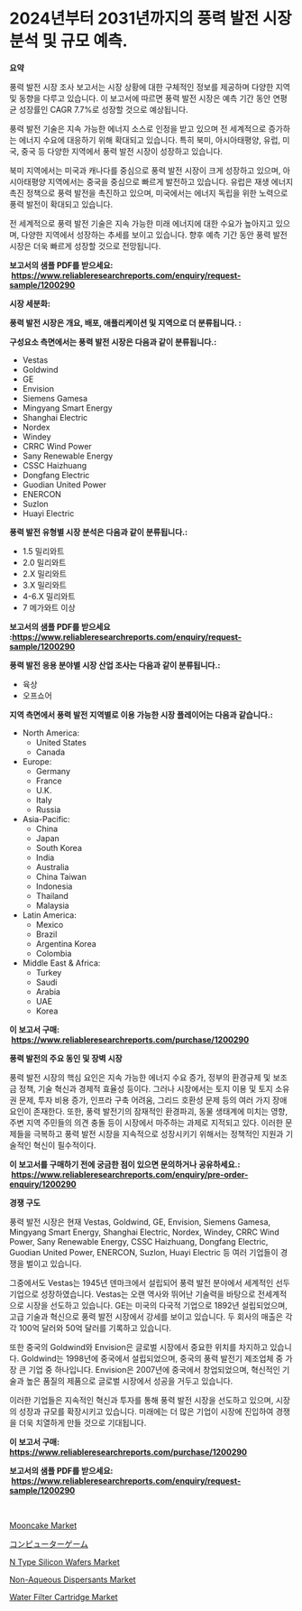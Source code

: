 <p><h1>2024년부터 2031년까지의 풍력 발전 시장 분석 및 규모 예측.</h1></p><p><strong>요약</strong></p>
<p><p>풍력 발전 시장 조사 보고서는 시장 상황에 대한 구체적인 정보를 제공하며 다양한 지역 및 동향을 다루고 있습니다. 이 보고서에 따르면 풍력 발전 시장은 예측 기간 동안 연평균 성장률인 CAGR 7.7%로 성장할 것으로 예상됩니다.</p><p>풍력 발전 기술은 지속 가능한 에너지 소스로 인정을 받고 있으며 전 세계적으로 증가하는 에너지 수요에 대응하기 위해 확대되고 있습니다. 특히 북미, 아시아태평양, 유럽, 미국, 중국 등 다양한 지역에서 풍력 발전 시장이 성장하고 있습니다.</p><p>북미 지역에서는 미국과 캐나다를 중심으로 풍력 발전 시장이 크게 성장하고 있으며, 아시아태평양 지역에서는 중국을 중심으로 빠르게 발전하고 있습니다. 유럽은 재생 에너지 촉진 정책으로 풍력 발전을 촉진하고 있으며, 미국에서는 에너지 독립을 위한 노력으로 풍력 발전이 확대되고 있습니다.</p><p>전 세계적으로 풍력 발전 기술은 지속 가능한 미래 에너지에 대한 수요가 높아지고 있으며, 다양한 지역에서 성장하는 추세를 보이고 있습니다. 향후 예측 기간 동안 풍력 발전 시장은 더욱 빠르게 성장할 것으로 전망됩니다.</p></p>
<p><strong>보고서의 샘플 PDF를 받으세요: &nbsp;<a href="https://www.reliableresearchreports.com/enquiry/request-sample/1200290">https://www.reliableresearchreports.com/enquiry/request-sample/1200290</a></strong></p>
<p><strong>시장 세분화:</strong></p>
<p><strong> 풍력 발전 시장은 개요, 배포, 애플리케이션 및 지역으로 더 분류됩니다. :</strong></p>
<p><strong>구성요소 측면에서는 풍력 발전 시장은 다음과 같이 분류됩니다.:</strong></p>
<p><ul><li>Vestas</li><li>Goldwind</li><li>GE</li><li>Envision</li><li>Siemens Gamesa</li><li>Mingyang Smart Energy</li><li>Shanghai Electric</li><li>Nordex</li><li>Windey</li><li>CRRC Wind Power</li><li>Sany Renewable Energy</li><li>CSSC Haizhuang</li><li>Dongfang Electric</li><li>Guodian United Power</li><li>ENERCON</li><li>Suzlon</li><li>Huayi Electric</li></ul></p>
<p><strong> 풍력 발전 유형별 시장 분석은 다음과 같이 분류됩니다.:</strong></p>
<p><ul><li>1.5 밀리와트</li><li>2.0 밀리와트</li><li>2.X 밀리와트</li><li>3.X 밀리와트</li><li>4-6.X 밀리와트</li><li>7 메가와트 이상</li></ul></p>
<p><strong>보고서의 샘플 PDF를 받으세요 :<a href="https://www.reliableresearchreports.com/enquiry/request-sample/1200290">https://www.reliableresearchreports.com/enquiry/request-sample/1200290</a></strong></p>
<p><strong> 풍력 발전 응용 분야별 시장 산업 조사는 다음과 같이 분류됩니다.:</strong></p>
<p><ul><li>육상</li><li>오프쇼어</li></ul></p>
<p><strong>지역 측면에서 풍력 발전 지역별로 이용 가능한 시장 플레이어는 다음과 같습니다.:</strong></p>
<p><ul>
    <li>
        North America:
        <ul>
            <li>United States</li>
            <li>Canada</li>
        </ul>
    </li>
    <li>
        Europe:
        <ul>
            <li>Germany</li>
            <li>France</li>
            <li>U.K.</li>
            <li>Italy</li>
            <li>Russia</li>
        </ul>
    </li>
    <li>
        Asia-Pacific:
        <ul>
            <li>China</li>
            <li>Japan</li>
            <li>South Korea</li>
            <li>India</li>
            <li>Australia</li>
            <li>China Taiwan</li>
            <li>Indonesia</li>
            <li>Thailand</li>
            <li>Malaysia</li>
        </ul>
    </li>
    <li>
        Latin America:
        <ul>
            <li>Mexico</li>
            <li>Brazil</li>
            <li>Argentina Korea</li>
            <li>Colombia</li>
        </ul>
    </li>
    <li>
        Middle East & Africa:
        <ul>
            <li>Turkey</li>
            <li>Saudi</li>
            <li>Arabia</li>
            <li>UAE</li>
            <li>Korea</li>
        </ul>
    </li>
    </ul></p>
<p><strong>이 보고서 구매: &nbsp;<a href="https://www.reliableresearchreports.com/purchase/1200290">https://www.reliableresearchreports.com/purchase/1200290</a></strong></p>
<p><strong>풍력 발전의 주요 동인 및 장벽 시장</strong></p>
<p><p>풍력 발전 시장의 핵심 요인은 지속 가능한 에너지 수요 증가, 정부의 환경규제 및 보조금 정책, 기술 혁신과 경제적 효율성 등이다. 그러나 시장에서는 토지 이용 및 토지 소유권 문제, 투자 비용 증가, 인프라 구축 어려움, 그리드 호환성 문제 등의 여러 가지 장애요인이 존재한다. 또한, 풍력 발전기의 잠재적인 환경파괴, 동물 생태계에 미치는 영향, 주변 지역 주민들의 의견 충돌 등이 시장에서 마주하는 과제로 지적되고 있다. 이러한 문제들을 극복하고 풍력 발전 시장을 지속적으로 성장시키기 위해서는 정책적인 지원과 기술적인 혁신이 필수적이다.</p></p>
<p><strong>이 보고서를 구매하기 전에 궁금한 점이 있으면 문의하거나 공유하세요.: &nbsp;<a href="https://www.reliableresearchreports.com/enquiry/pre-order-enquiry/1200290">https://www.reliableresearchreports.com/enquiry/pre-order-enquiry/1200290</a></strong></p>
<p><strong>경쟁 구도</strong></p>
<p><p>풍력 발전 시장은 현재 Vestas, Goldwind, GE, Envision, Siemens Gamesa, Mingyang Smart Energy, Shanghai Electric, Nordex, Windey, CRRC Wind Power, Sany Renewable Energy, CSSC Haizhuang, Dongfang Electric, Guodian United Power, ENERCON, Suzlon, Huayi Electric 등 여러 기업들이 경쟁을 벌이고 있습니다.</p><p>그중에서도 Vestas는 1945년 덴마크에서 설립되어 풍력 발전 분야에서 세계적인 선두 기업으로 성장하였습니다. Vestas는 오랜 역사와 뛰어난 기술력을 바탕으로 전세계적으로 시장을 선도하고 있습니다. GE는 미국의 다국적 기업으로 1892년 설립되었으며, 고급 기술과 혁신으로 풍력 발전 시장에서 강세를 보이고 있습니다. 두 회사의 매출은 각각 100억 달러와 50억 달러를 기록하고 있습니다.</p><p>또한 중국의 Goldwind와 Envision은 글로벌 시장에서 중요한 위치를 차지하고 있습니다. Goldwind는 1998년에 중국에서 설립되었으며, 중국의 풍력 발전기 제조업체 중 가장 큰 기업 중 하나입니다. Envision은 2007년에 중국에서 창업되었으며, 혁신적인 기술과 높은 품질의 제품으로 글로벌 시장에서 성공을 거두고 있습니다.</p><p>이러한 기업들은 지속적인 혁신과 투자를 통해 풍력 발전 시장을 선도하고 있으며, 시장의 성장과 규모를 확장시키고 있습니다. 미래에는 더 많은 기업이 시장에 진입하여 경쟁을 더욱 치열하게 만들 것으로 기대됩니다.</p></p>
<p><strong>이 보고서 구매: &nbsp; <a href="https://www.reliableresearchreports.com/purchase/1200290">https://www.reliableresearchreports.com/purchase/1200290</a></strong></p>
<p><strong>보고서의 샘플 PDF를 받으세요: &nbsp;<a href="https://www.reliableresearchreports.com/enquiry/request-sample/1200290">https://www.reliableresearchreports.com/enquiry/request-sample/1200290</a></strong><strong></strong></p>
<p>&nbsp;</p>
<p><p><a href="https://view.publitas.com/reportprime-1/mooncake-market-offers-provide-insightful-data-for-the-time-period-from-2024-to-2031-and-also-provide-analysis-based-on-application-type-and-region/">Mooncake Market</a></p><p><a href="https://github.com/vhemk0794148/Market-Research-Report-List-1/blob/main/1197982369.md">コンピューターゲーム</a></p><p><a href="https://cat-emmental-94b.notion.site/N-Type-Silicon-Wafers-Market-Size-Share-Trends-Analysis-Report-By-Material-By-Type-By-End-user--2a65ebc1844841dc91d92b24f0dd2fd7">N Type Silicon Wafers Market</a></p><p><a href="https://github.com/joannesouthgate/Market-Research-Report-List-2/blob/main/non-aqueous-dispersants-market.md">Non-Aqueous Dispersants Market</a></p><p><a href="https://issuu.com/reportprime-2/docs/water-filter-cartridge-market-size-2030.pptx">Water Filter Cartridge Market</a></p></p>